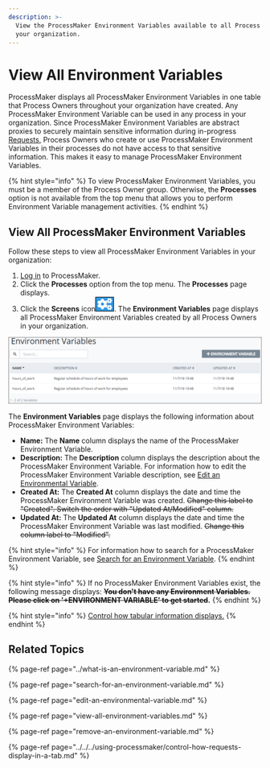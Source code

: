 ```yaml
---
description: >-
  View the ProcessMaker Environment Variables available to all Process Owners in
  your organization.
---
```


# View All Environment Variables

ProcessMaker displays all ProcessMaker Environment Variables in one table that Process Owners throughout your organization have created. Any ProcessMaker Environment Variable can be used in any process in your organization. Since ProcessMaker Environment Variables are abstract proxies to securely maintain sensitive information during in-progress [Requests](../../../using-processmaker/requests/what-is-a-request.md), Process Owners who create or use ProcessMaker Environment Variables in their processes do not have access to that sensitive information. This makes it easy to manage ProcessMaker Environment Variables.

{% hint style="info" %}
To view ProcessMaker Environment Variables, you must be a member of the Process Owner group. Otherwise, the **Processes** option is not available from the top menu that allows you to perform Environment Variable management activities.
{% endhint %}

## View All ProcessMaker Environment Variables <a id="view-all-scripts"></a>

Follow these steps to view all ProcessMaker Environment Variables in your organization:

1. ​[Log in](https://processmaker.gitbook.io/processmaker-4-community/-LPblkrcFWowWJ6HZdhC/using-processmaker/log-in#log-in) to ProcessMaker.
2. Click the **Processes** option from the top menu. The **Processes** page displays.
3. Click the **Screens** icon![](../../../.gitbook/assets/environment-variable-icon-processes.png). The **Environment Variables** page displays all ProcessMaker Environment Variables created by all Process Owners in your organization.

![Environment Variables page](../../../.gitbook/assets/environment-variables-screen-processes.png)

The **Environment Variables** page displays the following information about ProcessMaker Environment Variables:

* **Name:** The **Name** column displays the name of the ProcessMaker Environment Variable.
* **Description:** The **Description** column displays the description about the ProcessMaker Environment Variable. For information how to edit the ProcessMaker Environment Variable description, see [Edit an Environmental Variable](edit-an-environmental-variable.md).
* **Created At:** The **Created At** column displays the date and time the ProcessMaker Environment Variable was created. ~~Change this label to "Created". Switch the order with "Updated At/Modified" column.~~
* **Updated At:** The **Updated At** column displays the date and time the ProcessMaker Environment Variable was last modified. ~~Change this column label to "Modified".~~

{% hint style="info" %}
For information how to search for a ProcessMaker Environment Variable, see [Search for an Environment Variable](search-for-an-environment-variable.md).
{% endhint %}

{% hint style="info" %}
If no ProcessMaker Environment Variables exist, the following message displays: ~~**You don't have any Environment Variables. Please click on '+ENVIRONMENT VARIABLE' to get started**~~**.**
{% endhint %}

{% hint style="info" %}
[Control how tabular information displays.](../../../using-processmaker/control-how-requests-display-in-a-tab.md)
{% endhint %}

## Related Topics

{% page-ref page="../what-is-an-environment-variable.md" %}

{% page-ref page="search-for-an-environment-variable.md" %}

{% page-ref page="edit-an-environmental-variable.md" %}

{% page-ref page="view-all-environment-variables.md" %}

{% page-ref page="remove-an-environment-variable.md" %}

{% page-ref page="../../../using-processmaker/control-how-requests-display-in-a-tab.md" %}

